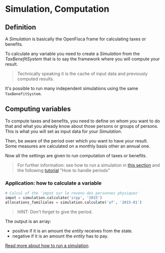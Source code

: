 # Simulation, Computation

## Definition

A *Simulation* is basically the OpenFisca frame for calculating taxes or benefits.

To calculate any variable you need to create a *Simulation* from the *TaxBenefitSystem* that is to say the framework where you will compute your result.

> Technically speaking it is the cache of input data and previously computed results.

It's possible to run many independent simulations using the same `TaxBenefitSystem`.

## Computing variables

To compute taxes and benefits, you need to define on whom you want to do that and what you already know about those persons or groups of persons. This is what you will set as input data for your *Simulation*.

Then, be aware of the period over which you want to have your result. Some measures are calculated on a monthly basis other an annual one.

Now all the settings are given to run computation of taxes or benefits.

> For further information: see how to run a simulation in [this section](../simulate/run-simulation.md) and the following [tutorial](http://mybinder.org:/repo/openfisca/tutorial) "How to handle periods"

### Application: how to calculate a variable

```python
# Calcul of the 'impot sur le revenu des personnes physiques'
impot = simulation.calculate('irpp', '2015')
allocations_familiales = simulation.calculate('af', '2015-01')
```

 > HINT: Don't forget to give the period.

 The output is an array:
 - positive if it is an amount the *entity* receives from the state.
 - negative if it is an amount the *entity* has to pay.

[Read more about how to run a simulation](../simulate/run-simulation.md).
